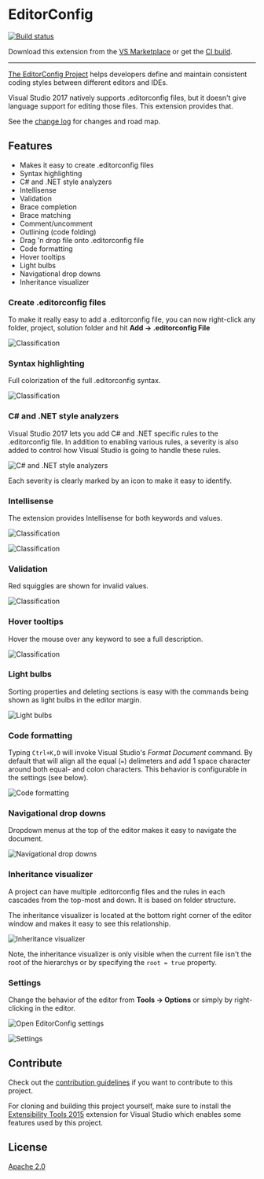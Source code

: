 # EditorConfig

[![Build status](https://ci.appveyor.com/api/projects/status/ybr0kd6wjefu7893?svg=true)](https://ci.appveyor.com/project/madskristensen/editorconfiglanguage)

Download this extension from the [VS Marketplace](https://marketplace.visualstudio.com/items?itemName=MadsKristensen.EditorConfig)
or get the [CI build](http://vsixgallery.com/extension/1209461d-57f8-46a4-814a-dbe5fecef941/).

---------------------------------------

[The EditorConfig Project](http://editorconfig.org/) helps developers define and maintain
consistent coding styles between different editors and IDEs.

Visual Studio 2017 natively supports .editorconfig files, but it doesn't give
language support for editing those files. This extension provides that.

See the [change log](CHANGELOG.md) for changes and road map.

## Features

- Makes it easy to create .editorconfig files
- Syntax highlighting
- C# and .NET style analyzers
- Intellisense
- Validation
- Brace completion
- Brace matching
- Comment/uncomment
- Outlining (code folding)
- Drag 'n drop file onto .editorconfig file
- Code formatting
- Hover tooltips
- Light bulbs
- Navigational drop downs
- Inheritance visualizer

### Create .editorconfig files
To make it really easy to add a .editorconfig file, you can now right-click
any folder, project, solution folder and hit **Add -> .editorconfig File**

![Classification](art/context-menu.png)

### Syntax highlighting
Full colorization of the full .editorconfig syntax.

![Classification](art/classification.png)

### C# and .NET style analyzers
Visual Studio 2017 lets you add C# and .NET specific rules to the .editorconfig file. In addition to enabling various rules, a severity is also added to control how Visual Studio is going to handle these rules. 

![C# and .NET style analyzers](art/csharp-analyzers.png)

Each severity is clearly marked by an icon to make it easy to identify.

### Intellisense
The extension provides Intellisense for both keywords and values.

![Classification](art/keyword-intellisense.png)  

![Classification](art/value-intellisense.png)

### Validation
Red squiggles are shown for invalid values.

![Classification](art/validation.png)

### Hover tooltips
Hover the mouse over any keyword to see a full description.

![Classification](art/quick-info.png)

### Light bulbs
Sorting properties and deleting sections is easy with the commands being shown as light bulbs in the editor margin.

![Light bulbs](art%2Flight-bulb.png)

### Code formatting
Typing `Ctrl+K,D` will invoke Visual Studio's *Format Document* command. By default that will align all the equal (`=`) delimeters and add 1 space character around both equal- and colon characters. This behavior is configurable in the settings (see below).

![Code formatting](art%2Fformatting.png)

### Navigational drop downs
Dropdown menus at the top of the editor makes it easy to navigate the document.

![Navigational drop downs](art/navigation-dropdown.png)

### Inheritance visualizer
A project can have multiple .editorconfig files and the rules in each cascades
from the top-most and down. It is based on folder structure.

The inheritance visualizer is located at the bottom right corner of the editor window and makes it easy to see this relationship.

![Inheritance visualizer](art/inheritance-visualizer.png)

Note, the inheritance visualizer is only visible when the current file isn't the root of the hierarchys or by specifying the `root = true` property.

### Settings
Change the behavior of the editor from **Tools -> Options** or simply by right-clicking in the editor.

![Open EditorConfig settings](art%2Feditor-context-menu.png)

![Settings](art/settings.png)

## Contribute
Check out the [contribution guidelines](.github/CONTRIBUTING.md)
if you want to contribute to this project.

For cloning and building this project yourself, make sure
to install the
[Extensibility Tools 2015](https://visualstudiogallery.msdn.microsoft.com/ab39a092-1343-46e2-b0f1-6a3f91155aa6)
extension for Visual Studio which enables some features
used by this project.

## License
[Apache 2.0](LICENSE)